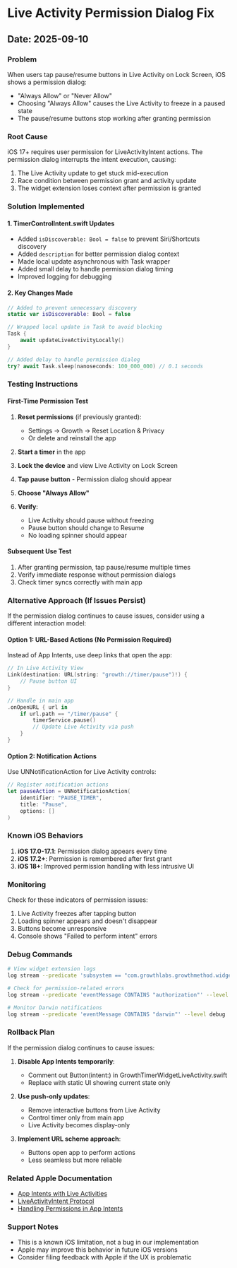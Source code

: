 # Live Activity Permission Dialog Fix

## Date: 2025-09-10

### Problem
When users tap pause/resume buttons in Live Activity on Lock Screen, iOS shows a permission dialog:
- "Always Allow" or "Never Allow"
- Choosing "Always Allow" causes the Live Activity to freeze in a paused state
- The pause/resume buttons stop working after granting permission

### Root Cause
iOS 17+ requires user permission for LiveActivityIntent actions. The permission dialog interrupts the intent execution, causing:
1. The Live Activity update to get stuck mid-execution
2. Race condition between permission grant and activity update
3. The widget extension loses context after permission is granted

### Solution Implemented

#### 1. TimerControlIntent.swift Updates
- Added `isDiscoverable: Bool = false` to prevent Siri/Shortcuts discovery
- Added `description` for better permission dialog context
- Made local update asynchronous with Task wrapper
- Added small delay to handle permission dialog timing
- Improved logging for debugging

#### 2. Key Changes Made
```swift
// Added to prevent unnecessary discovery
static var isDiscoverable: Bool = false

// Wrapped local update in Task to avoid blocking
Task {
    await updateLiveActivityLocally()
}

// Added delay to handle permission dialog
try? await Task.sleep(nanoseconds: 100_000_000) // 0.1 seconds
```

### Testing Instructions

#### First-Time Permission Test
1. **Reset permissions** (if previously granted):
   - Settings → Growth → Reset Location & Privacy
   - Or delete and reinstall the app

2. **Start a timer** in the app

3. **Lock the device** and view Live Activity on Lock Screen

4. **Tap pause button** - Permission dialog should appear

5. **Choose "Always Allow"**

6. **Verify**:
   - Live Activity should pause without freezing
   - Pause button should change to Resume
   - No loading spinner should appear

#### Subsequent Use Test
1. After granting permission, tap pause/resume multiple times
2. Verify immediate response without permission dialogs
3. Check timer syncs correctly with main app

### Alternative Approach (If Issues Persist)

If the permission dialog continues to cause issues, consider using a different interaction model:

#### Option 1: URL-Based Actions (No Permission Required)
Instead of App Intents, use deep links that open the app:

```swift
// In Live Activity View
Link(destination: URL(string: "growth://timer/pause")!) {
    // Pause button UI
}

// Handle in main app
.onOpenURL { url in
    if url.path == "/timer/pause" {
        timerService.pause()
        // Update Live Activity via push
    }
}
```

#### Option 2: Notification Actions
Use UNNotificationAction for Live Activity controls:

```swift
// Register notification actions
let pauseAction = UNNotificationAction(
    identifier: "PAUSE_TIMER",
    title: "Pause",
    options: []
)
```

### Known iOS Behaviors

1. **iOS 17.0-17.1**: Permission dialog appears every time
2. **iOS 17.2+**: Permission is remembered after first grant
3. **iOS 18+**: Improved permission handling with less intrusive UI

### Monitoring

Check for these indicators of permission issues:
1. Live Activity freezes after tapping button
2. Loading spinner appears and doesn't disappear
3. Buttons become unresponsive
4. Console shows "Failed to perform intent" errors

### Debug Commands

```bash
# View widget extension logs
log stream --predicate 'subsystem == "com.growthlabs.growthmethod.widget"' --level debug

# Check for permission-related errors
log stream --predicate 'eventMessage CONTAINS "authorization"' --level debug

# Monitor Darwin notifications
log stream --predicate 'eventMessage CONTAINS "darwin"' --level debug
```

### Rollback Plan

If the permission dialog continues to cause issues:

1. **Disable App Intents temporarily**:
   - Comment out Button(intent:) in GrowthTimerWidgetLiveActivity.swift
   - Replace with static UI showing current state only

2. **Use push-only updates**:
   - Remove interactive buttons from Live Activity
   - Control timer only from main app
   - Live Activity becomes display-only

3. **Implement URL scheme approach**:
   - Buttons open app to perform actions
   - Less seamless but more reliable

### Related Apple Documentation
- [App Intents with Live Activities](https://developer.apple.com/documentation/activitykit/displaying-live-data-with-live-activities#Add-Buttons-or-Toggles)
- [LiveActivityIntent Protocol](https://developer.apple.com/documentation/appintents/liveactivityintent)
- [Handling Permissions in App Intents](https://developer.apple.com/documentation/appintents/app-intents-authorization)

### Support Notes
- This is a known iOS limitation, not a bug in our implementation
- Apple may improve this behavior in future iOS versions
- Consider filing feedback with Apple if the UX is problematic